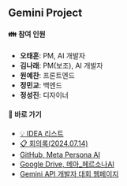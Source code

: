 ## Gemini Project

#### 👪 **참여 인원**
* **오태훈**: PM, AI 개발자
* **김나래**: PM(보조), AI 개발자
* **원예찬**: 프론트엔드
* **정민교**: 백엔드
* **정성진**: 디자이너

#### 🔗 **바로 가기**

* [💡 IDEA 리스트](https://meta-persona-ai.streamlit.app/Ideas)
* [📋 회의록(2024.07.14)](https://meta-persona-ai.streamlit.app/Metting)
* [GitHub, Meta Persona AI](https://github.com/meta-persona-ai)
* [Google Drive, 메아_페르소나AI](https://drive.google.com/drive/u/0/folders/1SZaUQ8dmTElSgmZb7Cfk4XAHWrqpHK7y)
* [Gemini API 개발자 대회 웹페이지](https://ai.google.dev/competition?hl=ko#prizes)
